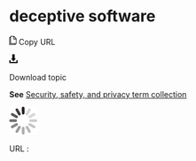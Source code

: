 # deceptive software

![Copy URL](media/decrement/Copy.png)
Copy URL

![Download](media/decrement/Download.png)

Download topic

**See** [Security, safety, and privacy term collection](https://worldready.cloudapp.net/Styleguide/Read?id=2700&topicid=26894)

![In progress](media/decrement/activity-large.gif)

URL :
